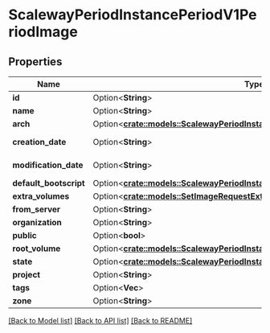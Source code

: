 # ScalewayPeriodInstancePeriodV1PeriodImage

## Properties

Name | Type | Description | Notes
------------ | ------------- | ------------- | -------------
**id** | Option<**String**> |  | [optional]
**name** | Option<**String**> |  | [optional]
**arch** | Option<[**crate::models::ScalewayPeriodInstancePeriodV1PeriodArch**](scaleway.instance.v1.Arch.md)> |  | [optional]
**creation_date** | Option<**String**> | (RFC 3339 format) | [optional]
**modification_date** | Option<**String**> | (RFC 3339 format) | [optional]
**default_bootscript** | Option<[**crate::models::ScalewayPeriodInstancePeriodV1PeriodBootscript**](scaleway.instance.v1.Bootscript.md)> |  | [optional]
**extra_volumes** | Option<[**crate::models::SetImageRequestExtraVolumes**](SetImage_request_extra_volumes.md)> |  | [optional]
**from_server** | Option<**String**> |  | [optional]
**organization** | Option<**String**> |  | [optional]
**public** | Option<**bool**> |  | [optional]
**root_volume** | Option<[**crate::models::ScalewayPeriodInstancePeriodV1PeriodVolumeSummary**](scaleway.instance.v1.VolumeSummary.md)> |  | [optional]
**state** | Option<[**crate::models::ScalewayPeriodInstancePeriodV1PeriodImagePeriodState**](scaleway.instance.v1.Image.State.md)> |  | [optional]
**project** | Option<**String**> |  | [optional]
**tags** | Option<**Vec<String>**> |  | [optional]
**zone** | Option<**String**> |  | [optional]

[[Back to Model list]](../README.md#documentation-for-models) [[Back to API list]](../README.md#documentation-for-api-endpoints) [[Back to README]](../README.md)



